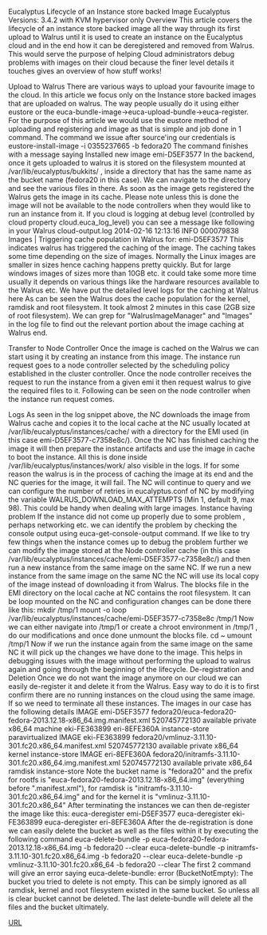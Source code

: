 Eucalyptus
Lifecycle of an Instance store backed Image
Eucalyptus Versions: 3.4.2 with KVM hypervisor only
Overview
This article covers the lifecycle of an instance store backed image all the way through its first upload to Walrus until it is used to create an instance on the Eucalyptus cloud and in the end how it can be deregistered and removed from Walrus.
This would serve the purpose of helping Cloud administrators  debug problems with images on their cloud because the finer level details it touches gives an overview of how stuff works!

Upload to Walrus
There are various ways to upload your favourite image to the cloud. In this article we focus only on the Instance store backed images that are uploaded on walrus. The way people usually do it using either eustore or the euca-bundle-image->euca-upload-bundle->euca-register.
For the purpose of this article we would use the eustore method of uploading and registering and image as that is simple and job done in 1 command. The command we issue after source'ing our credentials is
eustore-install-image -i 0355237665 -b fedora20
The command finishes with a message saying
Installed new image emi-D5EF3577
In the backend, once it gets uploaded to walrus it is stored on the filesystem mounted at /var/lib/eucalyptus/bukkits/ , inside a directory that has the same name as the bucket name (fedora20 in this case).
We can navigate to the directory and see the various files in there. As soon as the image gets registered the Walrus gets the image in its cache. Please note unless this is done the image will not be available to the node controllers when they would like to run an instance from it.
If you cloud is logging at debug level (controlled by cloud property cloud.euca_log_level) you can see a message like following in your Walrus cloud-output.log
2014-02-16 12:13:16  INFO 000079838 Images                   | Triggering cache population in Walrus for: emi-D5EF3577
This indicates walrus has triggered the caching of the image.
The caching takes some time depending on the size of images. Normally the Linux images are smaller in sizes hence caching happens pretty quickly. But for large windows images of sizes more than 10GB etc. it could take some more time usually it depends on various things like the hardware resources available to the Walrus etc.
We have put the detailed level logs for the caching at Walrus here 
As can be seen the Walrus does the cache population for the kernel, ramdisk and root filesystem. It took almost 2 minutes in this case (2GB size of root filesystem).
We can grep for "WalrusImageManager" and "Images" in the log file to find out the relevant portion about the image caching at Walrus end.

Transfer to Node Controller
Once the image is cached on the Walrus we can start using it by creating an instance from this image. The instance run request goes to a node controller selected by the scheduling policy established in the cluster controller.
Once the node controller receives the request to run the instance from a given emi it then request walrus to give the required files to it. Following can be seen on the node controller when the instance run request comes.

Logs
As seen in the log snippet above, the NC downloads the image from Walrus cache and copies it to the local cache at the NC usually located at /var/lib/eucalyptus/instances/cache/ with a directory for the EMI used (in this case emi-D5EF3577-c7358e8c/).
Once the NC has finished caching the image it will then prepare the instance artifacts and use the image in cache to boot the instance. All this is done inside /var/lib/eucalyptus/instances/work/
also visible in the logs.
If for some reason the walrus is in the process of caching the image at its end and the NC queries for the image, it will fail.
The NC will continue to query and we can configure the number of retries in eucalyptus.conf of NC by modifying the variable WALRUS_DOWNLOAD_MAX_ATTEMPTS (Min 1, default 9, max 98). This could be handy when dealing with large images.
Instance having problem
If the instance did not come up properly due to some problem , perhaps networking etc. we can identify the problem by checking the console output using euca-get-console-output command. If we like to try few things when the instance comes up to debug the problem further we can modify the image stored at the Node controller cache (in this case /var/lib/eucalyptus/instances/cache/emi-D5EF3577-c7358e8c/) and then run a new instance from the same image on the same NC.
If we run a new instance from the same image on the same NC the NC will use its local copy of the image instead of downloading it from Walrus.
The blocks file in the EMI directory on the local cache at NC contains the root filesystem. It can be loop mounted on the NC and configuration changes can be done there like this:
mkdir /tmp/1
mount -o loop /var/lib/eucalyptus/instances/cache/emi-D5EF3577-c7358e8c /tmp/1
Now we can either navigate into /tmp/1 or create a chroot environment in /tmp/1 , do our modifications and once done unmount the blocks file.
cd ~
umount /tmp/1
Now if we run the instance again from the same image on the same NC it will pick up the changes we have done to the image. This helps in debugging issues with the image without performing the upload to walrus again and going through the beginning of the lifecycle.
De-registration and Deletion
Once we do not want the image anymore on our cloud we can easily de-register it and delete it from the Walrus. Easy way to do it is to first confirm there are no running instances on the cloud using the same image. If so we need to terminate all these instances.
The images in our case has the following details
IMAGE emi-D5EF3577 fedora20/euca-fedora20-fedora-2013.12.18-x86_64.img.manifest.xml 520745772130 available private x86_64 machine eki-FE363899 eri-8EFE360A instance-store paravirtualized
IMAGE eki-FE363899 fedora20/vmlinuz-3.11.10-301.fc20.x86_64.manifest.xml 520745772130 available private x86_64 kernel instance-store
IMAGE eri-8EFE360A fedora20/initramfs-3.11.10-301.fc20.x86_64.img.manifest.xml 520745772130 available private x86_64 ramdisk instance-store
Note the bucket name is "fedora20" and the prefix for rootfs is "euca-fedora20-fedora-2013.12.18-x86_64.img" (everything before ".manifest.xml"), for ramdisk is "initramfs-3.11.10-301.fc20.x86_64.img" and for the kernel it is "vmlinuz-3.11.10-301.fc20.x86_64"
After terminating the instances we can then de-register the image like this:
euca-deregister emi-D5EF3577
euca-deregister eki-FE363899
euca-deregister eri-8EFE360A
After the de-registration is done we can easily delete the bucket as well as the files within it by executing the following command
euca-delete-bundle -p euca-fedora20-fedora-2013.12.18-x86_64.img -b fedora20 --clear
euca-delete-bundle -p initramfs-3.11.10-301.fc20.x86_64.img -b fedora20 --clear
euca-delete-bundle -p vmlinuz-3.11.10-301.fc20.x86_64 -b fedora20 --clear
The first 2 command will give an error saying 
euca-delete-bundle: error (BucketNotEmpty): The bucket you tried to delete is not empty.
This can be simply ignored as all ramdisk, kernel and root filesystem existed in the same bucket. So unless all is clear bucket cannot be deleted. 
The last delete-bundle will delete all the files and the bucket ultimately.

[URL](https://docs.google.com/document/d/1l7f8vBoCQLbaaAMK8tXMlCSw1urX_hJag5DOxplD4xI/edit#)